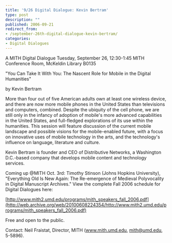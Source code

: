 ```yaml
---
title: '9/26 Digital Dialogue: Kevin Bertram'
type: post
description: ""
published: 2006-09-21
redirect_from: 
- /september-26th-digital-dialogue-kevin-bertram/
categories:
- Digital Dialogues
---
```

A MITH Digital Dialogue Tuesday, September 26, 12:30-1:45 MITH Conference Room, McKeldin Library B0135

"You Can Take It With You: The Nascent Role for Mobile in the Digital Humanities"

by Kevin Bertram

More than four out of five American adults own at least one wireless device, and there are now more mobile phones in the United States than televisions and computers, combined. Despite the ubiquity of the cell phone, we are still only in the infancy of adoption of mobile's more advanced capabilities in the United States, and full-fledged explorations of its use within the humanities. This session will feature discussion of the current mobile landscape and possible visions for the mobile-enabled future, with a focus on innovative uses of mobile technology in the arts, and the technology's influence on language, literature and culture.

Kevin Bertram is founder and CEO of Distributive Networks, a Washington D.C.-based company that develops mobile content and technology services.

Coming up @MITH Oct. 3rd: Timothy Stinson (Johns Hopkins University), "Everything Old Is New Again: The Re-emergence of Medieval Polyvocality in Digital Manuscript Archives." View the complete Fall 2006 schedule for Digital Dialogues here:

[http://www.mith2.umd.edu/programs/mith_speakers_fall_2006.pdf](http://web.archive.org/web/20100608224354/http://www.mith2.umd.edu/programs/mith_speakers_fall_2006.pdf)

Free and open to the public.

Contact: Neil Fraistat, Director, MITH (www.mith.umd.edu, mith@umd.edu, 5-5896).
